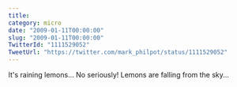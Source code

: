 ```yaml
---
title: 
category: micro
date: "2009-01-11T00:00:00"
slug: "2009-01-11T00:00:00"
TwitterId: "1111529052"
TweetUrl: "https://twitter.com/mark_philpot/status/1111529052"
---
```


It's raining lemons... No seriously! Lemons are falling from the sky...
